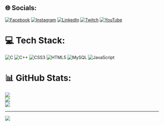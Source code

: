 ## 🌐 Socials:
[![Facebook](https://img.shields.io/badge/Facebook-%231877F2.svg?logo=Facebook&logoColor=white)](https://www.facebook.com/laso.bro.12/) [![Instagram](https://img.shields.io/badge/Instagram-%23E4405F.svg?logo=Instagram&logoColor=white)](https://www.instagram.com/sandip_nyp/) [![LinkedIn](https://img.shields.io/badge/LinkedIn-%230077B5.svg?logo=linkedin&logoColor=white)](https://www.linkedin.com/in/sandip-nyoupane-774711251/) [![Twitch](https://img.shields.io/badge/Twitch-%239146FF.svg?logo=Twitch&logoColor=white)](https://www.twitch.tv/sandip40) [![YouTube](https://img.shields.io/badge/YouTube-%23FF0000.svg?logo=YouTube&logoColor=white)](https://www.youtube.com/channel/UC51ZW2jF_g-6ze4x_7OWSrg) 

# 💻 Tech Stack:
![C](https://img.shields.io/badge/c-%2300599C.svg?style=for-the-badge&logo=c&logoColor=white) ![C++](https://img.shields.io/badge/c++-%2300599C.svg?style=for-the-badge&logo=c%2B%2B&logoColor=white) ![CSS3](https://img.shields.io/badge/css3-%231572B6.svg?style=for-the-badge&logo=css3&logoColor=white) ![HTML5](https://img.shields.io/badge/html5-%23E34F26.svg?style=for-the-badge&logo=html5&logoColor=white) ![MySQL](https://img.shields.io/badge/mysql-%2300f.svg?style=for-the-badge&logo=mysql&logoColor=white) ![JavaScript](https://img.shields.io/badge/javascript-%23323330.svg?style=for-the-badge&logo=javascript&logoColor=%23F7DF1E)
# 📊 GitHub Stats:
![](https://github-readme-stats.vercel.app/api?username=Sandip67339&theme=radical&hide_border=false&include_all_commits=false&count_private=false)<br/>
![](https://github-readme-streak-stats.herokuapp.com/?user=Sandip67339&theme=radical&hide_border=false)<br/>
![](https://github-readme-stats.vercel.app/api/top-langs/?username=Sandip67339&theme=radical&hide_border=false&include_all_commits=false&count_private=false&layout=compact)

---
[![](https://visitcount.itsvg.in/api?id=Sandip67339&icon=0&color=0)](https://visitcount.itsvg.in)

<!-- Proudly created with GPRM ( https://gprm.itsvg.in ) -->
